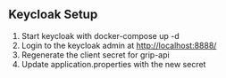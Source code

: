 ## Keycloak Setup

1. Start keycloak with docker-compose up -d
2. Login to the keycloak admin at [http://localhost:8888/](http://localhost:8888/)
3. Regenerate the client secret for grip-api
4. Update application.properties with the new secret
